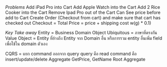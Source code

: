 *Problems*
Add iPad Pro into Cart
Add Apple Watch into the Cart
Add 2 Rice Cooker into the Cart
Remove Ipad Pro out of the Cart
Can See price before add to Cart
Create Order (Checkout from cart) and make sure that cart has checked out
Checkout = Total Price = price + shipping cost w(g) * 0.1)

*Key Take away*
Entity = Business Domain Object
Ubiquitous = ภาษาที่ตรงกัน
Value Object = Entity ที่อ้างถึง Entity จาก Domain อื่น
                หรือการรวม entity อื่นเพิ่ม field เพื่อใช้ใน domain ตัวเอง

CQRS = แยก command ออกจาก query
        query คือ read
        command คือ insert/update/delete
Aggregate GetPrice, GetName
Root Aggregate